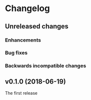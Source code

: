 # Changelog

## Unreleased changes
### Enhancements

### Bug fixes

### Backwards incompatible changes


## v0.1.0 (2018-06-19)

The first release